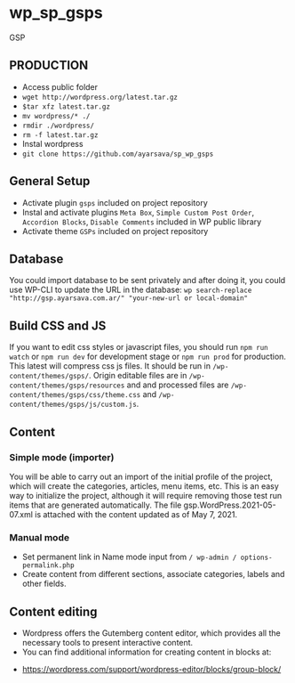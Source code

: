 # wp_sp_gsps
GSP

PRODUCTION
---------------

* Access public folder
* `wget http://wordpress.org/latest.tar.gz`
* `$tar xfz latest.tar.gz`
* `mv wordpress/* ./`
* `rmdir ./wordpress/`
* `rm -f latest.tar.gz`
* Instal wordpress
* `git clone https://github.com/ayarsava/sp_wp_gsps`


General Setup
---------------

* Activate plugin `gsps` included on project repository
* Instal and activate plugins `Meta Box`, `Simple Custom Post Order`, `Accordion Blocks`, `Disable Comments` included in WP public library
* Activate theme `GSPs` included on project repository


Database
---------------

You could import database to be sent privately and after doing it, you could use WP-CLI to update the URL in the database:
`wp search-replace "http://gsp.ayarsava.com.ar/" "your-new-url or local-domain"`


Build CSS and JS
---------------

If you want to edit css styles or javascript files, you should run `npm run watch` or `npm run dev` for development stage or `npm run prod` for production. This latest will compress css js files. It should be run in `/wp-content/themes/gsps/`. Origin editable files are in `/wp-content/themes/gsps/resources` and and processed files are `/wp-content/themes/gsps/css/theme.css` and `/wp-content/themes/gsps/js/custom.js`.


Content
---------------

### Simple mode (importer)

You will be able to carry out an import of the initial profile of the project, which will create the categories, articles, menu items, etc. This is an easy way to initialize the project, although it will require removing those test run items that are generated automatically.
The file gsp.WordPress.2021-05-07.xml is attached with the content updated as of May 7, 2021.

### Manual mode

* Set permanent link in Name mode input from `/ wp-admin / options-permalink.php`
* Create content from different sections, associate categories, labels and other fields.

Content editing
---------------

* Wordpress offers the Gutemberg content editor, which provides all the necessary tools to present interactive content.
* You can find additional information for creating content in blocks at:
- https://wordpress.com/support/wordpress-editor/blocks/group-block/ 

